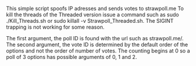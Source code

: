 This simple script spoofs IP adresses and sends votes to strawpoll.me
To kill the threads of the Threaded version issue a command such as
sudo ./Kill_Threads.sh
or
sudo killall -v Strawpoll_Threaded.sh.
The SIGINT trapping is not working for some reason.

The first argument, the poll ID is found with the url such as strawpoll.me/<poll ID>. The second argument, the vote ID is determined by the default order of the options and not the order of number of votes. The counting begins at 0 so a poll of 3 options has possible arguments of 0, 1 and 2.
